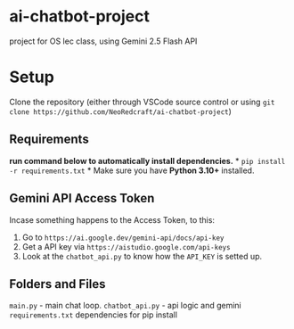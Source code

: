 # ai-chatbot-project
project for OS lec class, using Gemini 2.5 Flash API

# Setup
Clone the repository (either through VSCode source control or using `git clone https://github.com/NeoRedcraft/ai-chatbot-project`)
## Requirements
**run command below to automatically install dependencies.**
    * `pip install -r requirements.txt`
    * Make sure you have **Python 3.10+** installed.

## Gemini API Access Token
Incase something happens to the Access Token, to this:
1. Go to `https://ai.google.dev/gemini-api/docs/api-key`
2. Get a API key via `https://aistudio.google.com/api-keys`
3. Look at the `chatbot_api.py` to know how the `API_KEY` is setted up.

## Folders and Files
`main.py` - main chat loop.
`chatbot_api.py` - api logic and gemini
`requirements.txt` dependencies for pip install